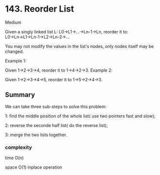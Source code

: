 # 143. Reorder List

Medium

 
Given a singly linked list L: L0→L1→…→Ln-1→Ln,
reorder it to: L0→Ln→L1→Ln-1→L2→Ln-2→…

You may not modify the values in the list's nodes, only nodes itself may be changed.

Example 1:

Given 1->2->3->4, reorder it to 1->4->2->3.
Example 2:

Given 1->2->3->4->5, reorder it to 1->5->2->4->3.


## Summary

We can take three sub-steps to solve this problem:

1: find the middle position of the whole list( use two pointers fast and slow);

2: reverse the seconde half list( do the reverse list);

3: merge the two lists together.


### complexity

time O(n)

space O(1) inplace operation
